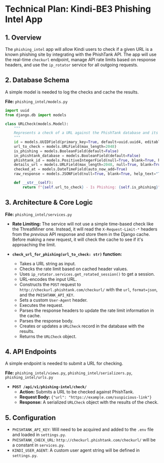 # Technical Plan: Kindi-BE3 Phishing Intel App

## 1. Overview

The `phishing_intel` app will allow Kindi users to check if a given URL is a known phishing site by integrating with the PhishTank API. The app will use the real-time `checkurl` endpoint, manage API rate limits based on response headers, and use the `ip_rotator` service for all outgoing requests.

## 2. Database Schema

A simple model is needed to log the checks and cache the results.

**File:** `phishing_intel/models.py`

```python
import uuid
from django.db import models

class URLCheck(models.Model):
    """
    Represents a check of a URL against the PhishTank database and its result.
    """
    id = models.UUIDField(primary_key=True, default=uuid.uuid4, editable=False)
    url_to_check = models.URLField(max_length=2048)
    is_phishing = models.BooleanField(default=False)
    in_phishtank_database = models.BooleanField(default=False)
    phishtank_id = models.PositiveIntegerField(null=True, blank=True, help_text="The PhishTank ID for the phish.")
    details_url = models.URLField(max_length=2048, null=True, blank=True, help_text="The PhishTank detail page for the phish.")
    checked_at = models.DateTimeField(auto_now_add=True)
    raw_response = models.JSONField(null=True, blank=True, help_text="The full JSON response from the PhishTank API.")

    def __str__(self):
        return f"{self.url_to_check} - Is Phishing: {self.is_phishing}"
```

## 3. Architecture & Core Logic

**File:** `phishing_intel/services.py`

*   **Rate Limiting:** The service will not use a simple time-based check like the ThreatMiner one. Instead, it will read the `X-Request-Limit-*` headers from the *previous* API response and store them in the Django cache. Before making a new request, it will check the cache to see if it's approaching the limit.

*   **`check_url_for_phishing(url_to_check: str)` function:**
    *   Takes a URL string as input.
    *   Checks the rate limit based on cached header values.
    *   Uses `ip_rotator.services.get_rotated_session()` to get a session.
    *   URL-encodes the input URL.
    *   Constructs the `POST` request to `http://checkurl.phishtank.com/checkurl/` with the `url`, `format=json`, and the `PHISHTANK_API_KEY`.
    *   Sets a custom `User-Agent` header.
    *   Executes the request.
    *   Parses the response headers to update the rate limit information in the cache.
    *   Parses the response body.
    *   Creates or updates a `URLCheck` record in the database with the results.
    *   Returns the `URLCheck` object.

## 4. API Endpoints

A simple endpoint is needed to submit a URL for checking.

**File:** `phishing_intel/views.py`, `phishing_intel/serializers.py`, `phishing_intel/urls.py`

*   **`POST /api/v1/phishing-intel/check/`**
    *   **Action:** Submits a URL to be checked against PhishTank.
    *   **Request Body:** `{"url": "https://example.com/suspicious-link"}`
    *   **Response:** A serialized `URLCheck` object with the results of the check.

## 5. Configuration

*   `PHISHTANK_API_KEY`: Will need to be acquired and added to the `.env` file and loaded in `settings.py`.
*   `PHISHTANK_CHECK_URL`: `http://checkurl.phishtank.com/checkurl/` will be a constant in `services.py`.
*   `KINDI_USER_AGENT`: A custom user agent string will be defined in `settings.py`.
